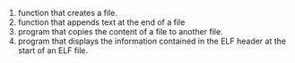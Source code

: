 1. function that creates a file.
2. function that appends text at the end of a file
3. program that copies the content of a file to another file.
4.  program that displays the information contained in the ELF header at the start of an ELF file.
